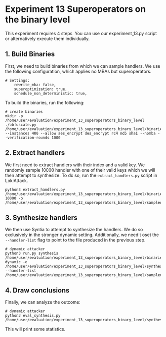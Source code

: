 # Experiment 13 Superoperators on the binary level

This experiment requires 4 steps. You can use our experiment_13.py script or alternatively execute them individually.

## 1. Build Binaries

First, we need to build binaries from which we can sample handlers. We use the following configuration, which applies no MBAs but superoperators.

```
# Settings:
    rewrite_mba: false,
    superoptimization: true,
    schedule_non_deterministic: true,
```

To build the binaries, run the following: 

```
# create binaries
mkdir -p /home/user/evaluation/experiment_13_superoperators_binary_level
./obfuscate.py /home/user/evaluation/experiment_13_superoperators_binary_level/binaries --instances 400 --allow aes_encrypt des_encrypt rc4 md5 sha1 --nomba --verification-rounds 1000
```

## 2. Extract handlers
We first need to extract handlers with their index and a valid key. We randomly sample 10000 handler with one of their valid keys which we will then attempt to synthesize. To do so, run the `extract_handlers.py` script in LokiAttack.
```
python3 extract_handlers.py /home/user/evaluation/experiment_13_superoperators_binary_level/binaries 10000 -o /home/user/evaluation/experiment_13_superoperators_binary_level/sampled_handlers.txt
```

## 3. Synthesize handlers
We then use Syntia to attempt to synthesize the handlers. We do so exclusively in the stronger dynamic setting. Additionally, we need t oset the `--handler-list` flag to point to the file produced in the previous step.
```
# dynamic attacker
python3 run.py synthesis /home/user/evaluation/experiment_13_superoperators_binary_level/binaries dynamic -o /home/user/evaluation/experiment_13_superoperators_binary_level/synthesis_results.txt --handler-list /home/user/evaluation/experiment_13_superoperators_binary_level/sampled_handlers.txt
```

## 4. Draw conclusions
Finally, we can analyze the outcome:
```
# dynamic attacker
python3 eval_synthesis.py /home/user/evaluation/experiment_13_superoperators_binary_level/synthesis_results.txt
```
This will print some statistics.
